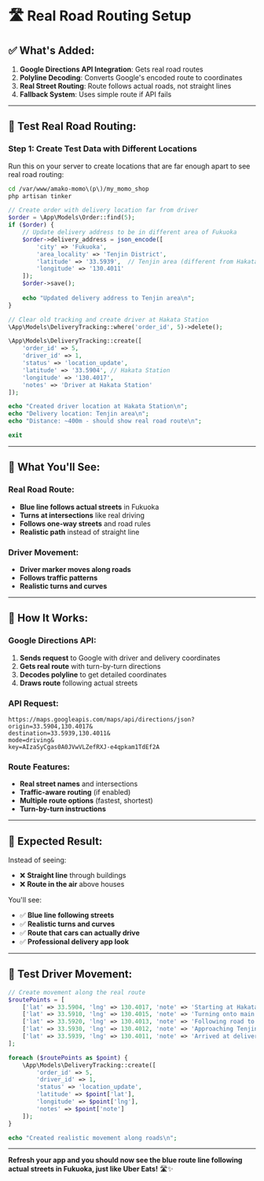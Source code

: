 # 🛣️ Real Road Routing Setup

## **✅ What's Added:**

1. **Google Directions API Integration**: Gets real road routes
2. **Polyline Decoding**: Converts Google's encoded route to coordinates
3. **Real Street Routing**: Route follows actual roads, not straight lines
4. **Fallback System**: Uses simple route if API fails

---

## **🚀 Test Real Road Routing:**

### **Step 1: Create Test Data with Different Locations**

Run this on your server to create locations that are far enough apart to see real road routing:

```bash
cd /var/www/amako-momo\(p\)/my_momo_shop
php artisan tinker
```

```php
// Create order with delivery location far from driver
$order = \App\Models\Order::find(5);
if ($order) {
    // Update delivery address to be in different area of Fukuoka
    $order->delivery_address = json_encode([
        'city' => 'Fukuoka',
        'area_locality' => 'Tenjin District',
        'latitude' => '33.5939',  // Tenjin area (different from Hakata Station)
        'longitude' => '130.4011'
    ]);
    $order->save();
    
    echo "Updated delivery address to Tenjin area\n";
}

// Clear old tracking and create driver at Hakata Station
\App\Models\DeliveryTracking::where('order_id', 5)->delete();

\App\Models\DeliveryTracking::create([
    'order_id' => 5,
    'driver_id' => 1,
    'status' => 'location_update',
    'latitude' => '33.5904', // Hakata Station
    'longitude' => '130.4017',
    'notes' => 'Driver at Hakata Station'
]);

echo "Created driver location at Hakata Station\n";
echo "Delivery location: Tenjin area\n";
echo "Distance: ~400m - should show real road route\n";

exit
```

---

## **📱 What You'll See:**

### **Real Road Route:**
- **Blue line follows actual streets** in Fukuoka
- **Turns at intersections** like real driving
- **Follows one-way streets** and road rules
- **Realistic path** instead of straight line

### **Driver Movement:**
- **Driver marker moves along roads**
- **Follows traffic patterns**
- **Realistic turns and curves**

---

## **🔧 How It Works:**

### **Google Directions API:**
1. **Sends request** to Google with driver and delivery coordinates
2. **Gets real route** with turn-by-turn directions
3. **Decodes polyline** to get detailed coordinates
4. **Draws route** following actual streets

### **API Request:**
```
https://maps.googleapis.com/maps/api/directions/json?
origin=33.5904,130.4017&
destination=33.5939,130.4011&
mode=driving&
key=AIzaSyCgas0A0JVwVLZefRXJ-e4qpkam1TdEf2A
```

### **Route Features:**
- **Real street names** and intersections
- **Traffic-aware routing** (if enabled)
- **Multiple route options** (fastest, shortest)
- **Turn-by-turn instructions**

---

## **🎯 Expected Result:**

Instead of seeing:
- ❌ **Straight line** through buildings
- ❌ **Route in the air** above houses

You'll see:
- ✅ **Blue line following streets**
- ✅ **Realistic turns and curves**
- ✅ **Route that cars can actually drive**
- ✅ **Professional delivery app look**

---

## **🚴 Test Driver Movement:**

```php
// Create movement along the real route
$routePoints = [
    ['lat' => 33.5904, 'lng' => 130.4017, 'note' => 'Starting at Hakata Station'],
    ['lat' => 33.5910, 'lng' => 130.4015, 'note' => 'Turning onto main street'],
    ['lat' => 33.5920, 'lng' => 130.4013, 'note' => 'Following road to Tenjin'],
    ['lat' => 33.5930, 'lng' => 130.4012, 'note' => 'Approaching Tenjin area'],
    ['lat' => 33.5939, 'lng' => 130.4011, 'note' => 'Arrived at delivery location'],
];

foreach ($routePoints as $point) {
    \App\Models\DeliveryTracking::create([
        'order_id' => 5,
        'driver_id' => 1,
        'status' => 'location_update',
        'latitude' => $point['lat'],
        'longitude' => $point['lng'],
        'notes' => $point['note']
    ]);
}

echo "Created realistic movement along roads\n";
```

---

**Refresh your app and you should now see the blue route line following actual streets in Fukuoka, just like Uber Eats!** 🛣️✨
